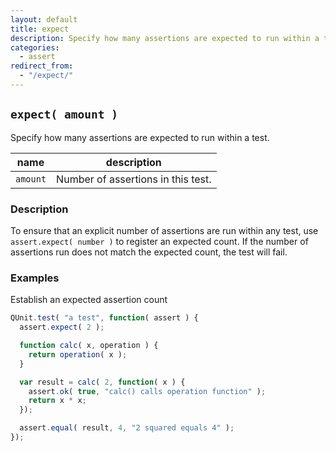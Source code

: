 ```yaml
---
layout: default
title: expect
description: Specify how many assertions are expected to run within a test.
categories:
  - assert
redirect_from:
  - "/expect/"
---
```


## `expect( amount )`

Specify how many assertions are expected to run within a test.

| name | description |
|------|-------------|
| `amount` | Number of assertions in this test. |

### Description

To ensure that an explicit number of assertions are run within any test, use `assert.expect( number )` to register an expected count. If the number of assertions run does not match the expected count, the test will fail.

### Examples

Establish an expected assertion count

```js
QUnit.test( "a test", function( assert ) {
  assert.expect( 2 );

  function calc( x, operation ) {
    return operation( x );
  }

  var result = calc( 2, function( x ) {
    assert.ok( true, "calc() calls operation function" );
    return x * x;
  });

  assert.equal( result, 4, "2 squared equals 4" );
});
```
